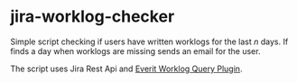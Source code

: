 # jira-worklog-checker

Simple script checking if users have written worklogs for the last _n_ days. If finds a day when worklogs are missing sends an email for the user.

The script uses Jira Rest Api and [Everit Worklog Query Plugin](https://github.com/everit-org/jira-worklog-query-plugin).